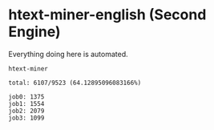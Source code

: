 # htext-miner-english (Second Engine)

Everything doing here is automated.

```
htext-miner

total: 6107/9523 (64.12895096083166%)

job0: 1375
job1: 1554
job2: 2079
job3: 1099
```